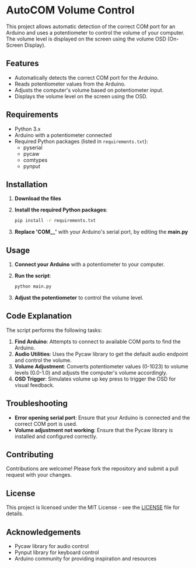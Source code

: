 # AutoCOM Volume Control

This project allows automatic detection of the correct COM port for an Arduino and uses a potentiometer to control the volume of your computer. The volume level is displayed on the screen using the volume OSD (On-Screen Display).

## Features
- Automatically detects the correct COM port for the Arduino.
- Reads potentiometer values from the Arduino.
- Adjusts the computer's volume based on potentiometer input.
- Displays the volume level on the screen using the OSD.

## Requirements
- Python 3.x
- Arduino with a potentiometer connected
- Required Python packages (listed in `requirements.txt`):
  - pyserial
  - pycaw
  - comtypes
  - pynput

## Installation
1. **Download the files**

2. **Install the required Python packages**:
    ```sh
    pip install -r requirements.txt
    ```
3. **Replace 'COM__'** with your Arduino's serial port, by editing the **main.py**

## Usage
1. **Connect your Arduino** with a potentiometer to your computer.

2. **Run the script**:
    ```sh
    python main.py
    ```

3. **Adjust the potentiometer** to control the volume level.

## Code Explanation
The script performs the following tasks:
1. **Find Arduino**: Attempts to connect to available COM ports to find the Arduino.
2. **Audio Utilities**: Uses the Pycaw library to get the default audio endpoint and control the volume.
3. **Volume Adjustment**: Converts potentiometer values (0-1023) to volume levels (0.0-1.0) and adjusts the computer's volume accordingly.
4. **OSD Trigger**: Simulates volume up key press to trigger the OSD for visual feedback.

## Troubleshooting
- **Error opening serial port**: Ensure that your Arduino is connected and the correct COM port is used.
- **Volume adjustment not working**: Ensure that the Pycaw library is installed and configured correctly.

## Contributing
Contributions are welcome! Please fork the repository and submit a pull request with your changes.

## License
This project is licensed under the MIT License - see the [LICENSE](../LICENSE) file for details.

## Acknowledgements
- Pycaw library for audio control
- Pynput library for keyboard control
- Arduino community for providing inspiration and resources
